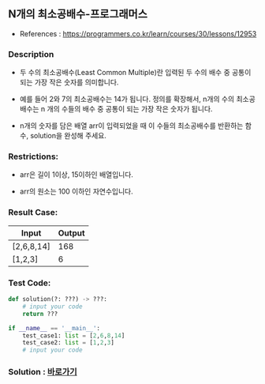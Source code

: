 ## N개의 최소공배수-프로그래머스

* References : https://programmers.co.kr/learn/courses/30/lessons/12953

### Description

* 두 수의 최소공배수(Least Common Multiple)란 입력된 두 수의 배수 중 공통이 되는 가장 작은 숫자를 의미합니다. 

* 예를 들어 2와 7의 최소공배수는 14가 됩니다. 정의를 확장해서, n개의 수의 최소공배수는 n 개의 수들의 배수 중 공통이 되는 가장 작은 숫자가 됩니다. 

* n개의 숫자를 담은 배열 arr이 입력되었을 때 이 수들의 최소공배수를 반환하는 함수, solution을 완성해 주세요.


### Restrictions:

* arr은 길이 1이상, 15이하인 배열입니다.

* arr의 원소는 100 이하인 자연수입니다.


### Result Case:
| Input | Output |
|---|---|
| [2,6,8,14] | 	168 |
| [1,2,3] | 6 |


### Test Code:
```python
def solution(?: ???) -> ???:
    # input your code
    return ???

if __name__ == '__main__':
    test_case1: list = [2,6,8,14]
    test_case2: list = [1,2,3]
    # input your code
```

### Solution : [바로가기](https://github.com/takhyun12/Algorithm-Essential-Training/blob/main/Solutions/lcm.py)
